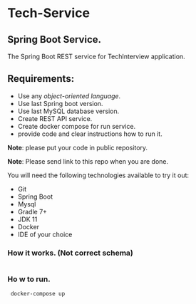 # Tech-Service
## Spring Boot Service.

The Spring Boot REST service for TechInterview application.

## Requirements:

- Use any *object-oriented language*.
- Use last Spring boot version.
- Use last MySQL database version.
- Create REST API service.
- Create docker compose for run service.
- provide code and clear instructions how to run it.

**Note**: please put your code in public repository.

**Note**: Please send link to this repo when you are done.

You will need the following technologies available to try it out:

* Git
* Spring Boot
* Mysql
* Gradle 7+
* JDK 11
* Docker
* IDE of your choice

### How it works. (Not correct schema)
![]()
### Ho w to run.

``` docker-compose up```

![]()

![]()

![]()
